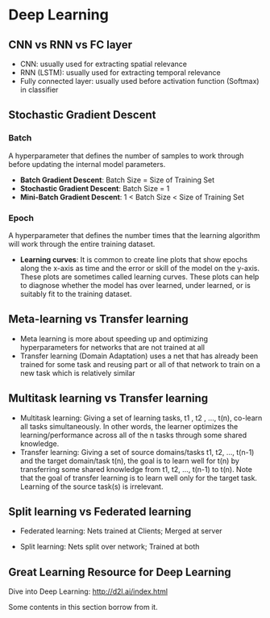 # Deep Learning


## CNN vs RNN vs FC layer
- CNN: usually used for extracting spatial relevance
- RNN (LSTM): usually used for extracting temporal relevance
- Fully connected layer: usually used before activation function (Softmax) in classifier

## Stochastic Gradient Descent
 
### Batch

A hyperparameter that defines the number of samples to work through before updating the internal model parameters.

- **Batch Gradient Descent**: Batch Size = Size of Training Set
- **Stochastic Gradient Descent**: Batch Size = 1
- **Mini-Batch Gradient Descent**: 1 < Batch Size < Size of Training Set

### Epoch

A hyperparameter that defines the number times that the learning algorithm will work through the entire training dataset.

- **Learning curves**: 
It is common to create line plots that show epochs along the x-axis as time and the error or skill of the model on the y-axis. These plots are sometimes called learning curves. These plots can help to diagnose whether the model has over learned, under learned, or is suitably fit to the training dataset.


## Meta-learning vs Transfer learning

- Meta learning is more about speeding up and optimizing hyperparameters for networks that are not trained at all
- Transfer learning (Domain Adaptation) uses a net that has already been trained for some task and reusing part or all of that network to train on a new task which is relatively similar

## Multitask learning vs Transfer learning

- Multitask learning: Giving a set of learning tasks, t1 , t2 , …, t(n), co-learn all tasks simultaneously. In other words, the learner optimizes the learning/performance across all of the n tasks through some shared knowledge.
- Transfer learning: Giving a set of source domains/tasks t1, t2, …, t(n-1) and the target domain/task t(n), the goal is to learn well for t(n) by transferring some shared knowledge from t1, t2, …, t(n-1) to t(n). Note that the goal of transfer learning is to learn well only for the target task. Learning of the source task(s) is irrelevant.

## Split learning vs Federated learning

- Federated learning: Nets trained at Clients; Merged at server

- Split learning: Nets split over network; Trained at both


## Great Learning Resource for Deep Learning

Dive into Deep Learning: http://d2l.ai/index.html

Some contents in this section borrow from it.